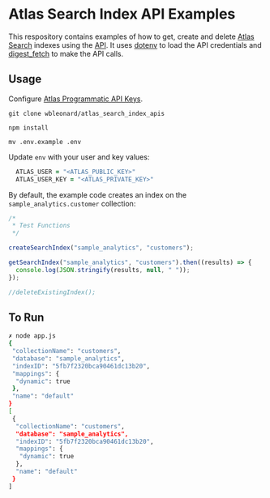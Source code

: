 # Atlas Search Index API Examples

This respository contains examples of how to get, create and delete [Atlas Search](https://docs.atlas.mongodb.com/atlas-search/) indexes using the [API](https://docs.atlas.mongodb.com/reference/api/atlas-search/). It uses [dotenv](https://www.npmjs.com/package/dotenv) to load the API credentials and  [digest_fetch](https://www.npmjs.com/package/digest-fetch) to make the API calls.

## Usage

Configure [Atlas Programmatic API Keys](https://docs.atlas.mongodb.com/configure-api-access/#programmatic-api-keys).

`git clone wbleonard/atlas_search_index_apis`

`npm install`

`mv .env.example .env`

Update `env` with your user and key values:

```zsh
  ATLAS_USER = "<ATLAS_PUBLIC_KEY>"
  ATLAS_USER_KEY = "<ATLAS_PRIVATE_KEY>"
```
By default, the example code creates an index on the `sample_analytics.customer` collection:


```JavaScript
/* 
 * Test Functions
 */

createSearchIndex("sample_analytics", "customers");

getSearchIndex("sample_analytics", "customers").then((results) => {
  console.log(JSON.stringify(results, null, " "));
});

//deleteExistingIndex();
```
## To Run
```zsh
✗ node app.js                                                             
{
 "collectionName": "customers",
 "database": "sample_analytics",
 "indexID": "5fb7f2320bca90461dc13b20",
 "mappings": {
  "dynamic": true
 },
 "name": "default"
}
[
 {
  "collectionName": "customers",
  "database": "sample_analytics",
  "indexID": "5fb7f2320bca90461dc13b20",
  "mappings": {
   "dynamic": true
  },
  "name": "default"
 }
]
```